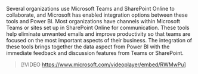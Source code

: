 Several organizations use Microsoft Teams and SharePoint Online to collaborate, and Microsoft has enabled integration options between these tools and Power BI. Most organizations have channels within Microsoft Teams or sites set up in SharePoint Online for communication. These tools help eliminate unwanted emails and improve productivity so that teams are focused on the most important aspects of their business. The integration of these tools brings together the data aspect from Power BI with the immediate feedback and discussion features from Teams or SharePoint.

> [!VIDEO https://www.microsoft.com/videoplayer/embed/RWMwPu]